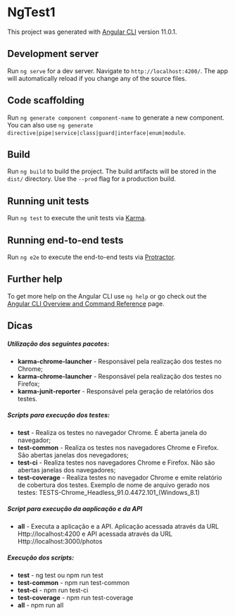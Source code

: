 # NgTest1

This project was generated with [Angular CLI](https://github.com/angular/angular-cli) version 11.0.1.

## Development server

Run `ng serve` for a dev server. Navigate to `http://localhost:4200/`. The app will automatically reload if you change any of the source files.

## Code scaffolding

Run `ng generate component component-name` to generate a new component. You can also use `ng generate directive|pipe|service|class|guard|interface|enum|module`.

## Build

Run `ng build` to build the project. The build artifacts will be stored in the `dist/` directory. Use the `--prod` flag for a production build.

## Running unit tests

Run `ng test` to execute the unit tests via [Karma](https://karma-runner.github.io).

## Running end-to-end tests

Run `ng e2e` to execute the end-to-end tests via [Protractor](http://www.protractortest.org/).

## Further help

To get more help on the Angular CLI use `ng help` or go check out the [Angular CLI Overview and Command Reference](https://angular.io/cli) page.


## Dicas

##### Utilização dos seguintes pacotes:
* <b>karma-chrome-launcher</b> - Responsável pela realização dos testes no Chrome;
* <b>karma-chrome-launcher</b> - Responsável pela realização dos testes no Firefox;
* <b>karma-junit-reporter</b> - Responsável pela geração de relatórios dos testes.

##### Scripts para execução dos testes:
* <b>test</b> - Realiza os testes no navegador Chrome. É aberta janela do navegador;
* <b>test-common</b> - Realiza os testes nos navegadores Chrome e Firefox. São abertas janelas dos nevegadores;
* <b>test-ci</b> - Realiza testes nos navegadores Chrome e Firefox. Não são abertas janelas dos navegadores;
* <b>test-coverage</b> - Realiza testes no navegador Chrome e emite relatório de cobertura dos testes. Exemplo de nome de arquivo gerado nos testes: TESTS-Chrome_Headless_91.0.4472.101_(Windows_8.1)

##### Script para execução da aaplicação e da API
* <b>all</b> - Executa a aplicação e a API. Aplicação acessada através da URL Http://localhost:4200 e API acessada através da URL Http://localhost:3000/photos
##### Execução dos scripts:
* <b>test</b> - ng test ou npm run test
* <b>test-common</b> - npm run test-common
* <b>test-ci</b> - npm run test-ci
* <b>test-coverage</b> - npm run test-coverage
* <b>all</b> - npm run all

